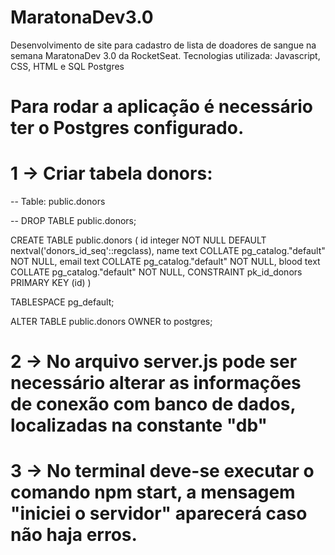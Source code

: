 # MaratonaDev3.0
Desenvolvimento de site para cadastro de lista de doadores de sangue na semana MaratonaDev 3.0 da RocketSeat. Tecnologias utilizada: Javascript, CSS, HTML e SQL Postgres

# Para rodar a aplicação é necessário ter o Postgres configurado.

# 1 → Criar tabela donors: 
-- Table: public.donors

-- DROP TABLE public.donors;

CREATE TABLE public.donors
(
    id integer NOT NULL DEFAULT nextval('donors_id_seq'::regclass),
    name text COLLATE pg_catalog."default" NOT NULL,
    email text COLLATE pg_catalog."default" NOT NULL,
    blood text COLLATE pg_catalog."default" NOT NULL,
    CONSTRAINT pk_id_donors PRIMARY KEY (id)
)

TABLESPACE pg_default;

ALTER TABLE public.donors
    OWNER to postgres;

# 2 → No arquivo server.js pode ser necessário alterar as informações de conexão com banco de dados, localizadas na constante "db"

# 3 → No terminal deve-se executar o comando npm start, a mensagem "iniciei o servidor" aparecerá caso não haja erros.
    
